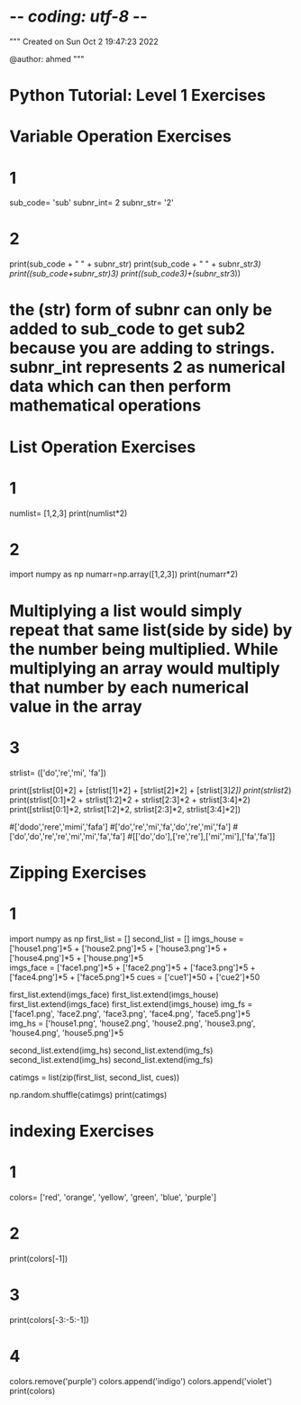 # -*- coding: utf-8 -*-
"""
Created on Sun Oct  2 19:47:23 2022

@author: ahmed
"""

# Python Tutorial: Level 1 Exercises

# Variable Operation Exercises

# 1
sub_code= 'sub'
subnr_int= 2
subnr_str= '2'

# 2
print(sub_code + " " + subnr_str)
print(sub_code + " " + subnr_str*3)
print((sub_code+subnr_str)*3)
print((sub_code*3)+(subnr_str*3))

# the (str) form of subnr can only be added to sub_code to get sub2 because you are adding to strings. subnr_int represents 2 as numerical data which can then perform mathematical operations


# List Operation Exercises


# 1
numlist= [1,2,3]
print(numlist*2)

# 2
import numpy as np
numarr=np.array([1,2,3])
print(numarr*2)

# Multiplying a list would simply repeat that same list(side by side) by the number being multiplied. While multiplying an array would multiply that number by each numerical value in the array

# 3
strlist= (['do','re','mi', 'fa'])

print([strlist[0]*2] + [strlist[1]*2] + [strlist[2]*2] + [strlist[3]*2])
print(strlist*2)
print(strlist[0:1]*2 + strlist[1:2]*2 + strlist[2:3]*2 + strlist[3:4]*2)
print([strlist[0:1]*2, strlist[1:2]*2, strlist[2:3]*2, strlist[3:4]*2])


#['dodo','rere','mimi','fafa']
#['do','re','mi','fa','do','re','mi','fa']
#['do','do','re','re','mi','mi','fa','fa']
#[['do','do'],['re','re'],['mi','mi'],['fa','fa']]


# Zipping Exercises

# 1

import numpy as np
first_list = []
second_list = []
imgs_house = ['house1.png']*5 + ['house2.png']*5 + ['house3.png']*5 + ['house4.png']*5 + ['house.png']*5                                                                      
imgs_face = ['face1.png']*5 + ['face2.png']*5 + ['face3.png']*5 + ['face4.png']*5 + ['face5.png']*5
cues = ['cue1']*50 + ['cue2']*50

first_list.extend(imgs_face)
first_list.extend(imgs_house)
first_list.extend(imgs_face)
first_list.extend(imgs_house)
img_fs = ['face1.png', 'face2.png', 'face3.png', 'face4.png', 'face5.png']*5                                                                
img_hs = ['house1.png', 'house2.png', 'house2.png', 'house3.png', 'house4.png', 'house5.png']*5

second_list.extend(img_hs)
second_list.extend(img_fs)
second_list.extend(img_hs)
second_list.extend(img_fs)

catimgs = list(zip(first_list, second_list, cues))

np.random.shuffle(catimgs)
print(catimgs)


# indexing Exercises

# 1

colors= ['red', 'orange', 'yellow', 'green', 'blue', 'purple']

# 2
print(colors[-1])


# 3
print(colors[-3:-5:-1])
    
# 4
colors.remove('purple')
colors.append('indigo')
colors.append('violet')
print(colors)

